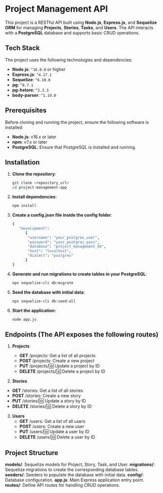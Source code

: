 # Project Management API

This project is a RESTful API built using **Node.js**, **Express.js**, and **Sequelize ORM** for managing **Projects**, **Stories**, **Tasks**, and **Users**. The API interacts with a **PostgreSQL** database and supports basic CRUD operations.

## Tech Stack

The project uses the following technologies and dependencies:

- **Node.js**: `^16.0.0` or higher
- **Express.js**: `^4.17.1`
- **Sequelize**: `^6.10.0`
- **pg**: `^8.7.1`
- **pg-hstore**: `^2.3.3`
- **body-parser**: `^1.19.0`

## Prerequisites

Before cloning and running the project, ensure the following software is installed:

- **Node.js**: v16.x or later
- **npm**: v7.x or later
- **PostgreSQL**: Ensure that PostgreSQL is installed and running.

## Installation

1. **Clone the repository**:
   ```bash
   git clone <repository_url>
   cd project-management-app
   
2. **Install dependencies**:
   ```bash
   npm install

3. **Create a config.json file inside the config folder**:
   ```bash
   {
      "development":
         {
          "username": "your_postgres_user",
          "password": "your_postgres_pass",
          "database": "project_management_db",
          "host": "localhost",
          "dialect": "postgres"
         }
   }

4. **Generate and run migrations to create tables in your PostgreSQL**:
   ```bash
   npx sequelize-cli db:migrate

5. **Seed the database with initial data**:
   ```bash
   npx sequelize-cli db:seed:all

6. **Start the application:**
   ```bash
   node app.js

## Endpoints (The API exposes the following routes)

1. **Projects**
   - **GET** /projects: Get a list of all projects
   - **POST** /projects: Create a new project
   - **PUT** /projects/:id: Update a project by ID
   - **DELETE** /projects/:id: Delete a project by ID

2. **Stories**
- **GET** /stories: Get a list of all stories
- **POST** /stories: Create a new story
- **PUT** /stories/:id: Update a story by ID
- **DELETE** /stories/:id: Delete a story by ID

3. **Users**
   - **GET** /users: Get a list of all users
   - **POST** /users: Create a new user
   - **PUT** /users/:id: Update a user by ID
   - **DELETE** /users/:id: Delete a user by ID

## **Project Structure**
**models/**: Sequelize models for Project, Story, Task, and User.
**migrations/**: Sequelize migrations to create the corresponding database tables.
**seeders/**: Seeders to populate the database with initial data.
**config/**: Database configuration.
**app.js**: Main Express application entry point.
**routes/**: Define API routes for handling CRUD operations.

